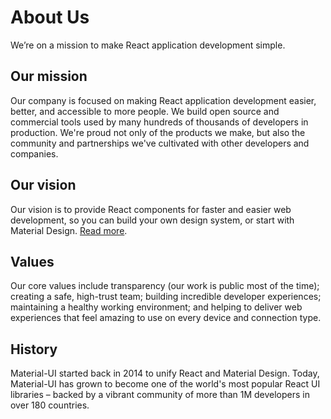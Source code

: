 # About Us

<p class="description">We’re on a mission to make React application development simple.</p>

## Our mission

Our company is focused on making React application development easier, better, and accessible to more people.
We build open source and commercial tools used by many hundreds of thousands of developers in production.
We're proud not only of the products we make, but also the community and partnerships we've cultivated with other developers and companies.

## Our vision

Our vision is to provide React components for faster and easier web development, so you can build your own design system, or start with Material Design. [Read more](/discover-more/vision/).

## Values

Our core values include transparency (our work is public most of the time); creating a safe, high-trust team; building incredible developer experiences; maintaining a healthy working environment; and helping to deliver web experiences that feel amazing to use on every device and connection type.

## History

Material-UI started back in 2014 to unify React and Material Design. Today, Material-UI has grown to become one of the world's most popular React UI libraries – backed by a vibrant community of more than 1M developers in over 180 countries.
